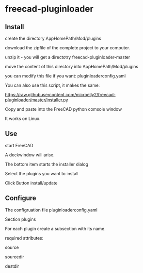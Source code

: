 # freecad-pluginloader



Install
-------


create the directory AppHomePath/Mod/plugins

download the zipfile  of the complete project to your computer.

unzip it  - you will get a directotry freecad-pluginloader-master

move the content of this directory  into  AppHomePath/Mod/plugins

you can modify this file if you want: pluginloaderconfig.yaml



You can also use this script, it makes the same:

https://raw.githubusercontent.com/microelly2/freecad-pluginloader/master/installer.py

Copy and paste into the FreeCAD python comsole window

It works on Linux. 

Use
---

start FreeCAD

A dockwindow will arise.

The bottom item starts the installer dialog
 
Select the plugins you want to install

Click Button install/update

Configure
---------

The configruation file pluginloaderconfig.yaml

Section plugins

For each plugin create a subsection with its name.

required attributes:

  source

  sourcedir

  destdir






